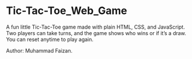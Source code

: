 # Tic-Tac-Toe_Web_Game
A fun little Tic-Tac-Toe game made with plain HTML, CSS, and JavaScript.
Two players can take turns, and the game shows who wins or if it’s a draw. 
You can reset anytime to play again. 

Author: Muhammad Faizan.
